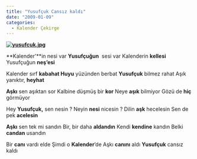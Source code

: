 ```yaml
---
title: "Yusufçuk Cansız kaldı"
date: "2009-01-09"
categories: 
  - Kalender Çekirge
---
```


**[![yusufcuk.jpg](/uploads/2009/01/yusufcuk.jpg)](/uploads/2009/01/yusufcuk.jpg "yusufcuk.jpg")**

**Kalender'**in nesi var **Yusufçuğun**  sesi var Kalenderin **kellesi** Yusufçuğun **neş’esi**

Kalender sırf **kabahat Huyu** yüzünden berbat **Yusufçuk** bilmez rahat Aşık yanıktır, **heyhat**

**Aşkı** sen aşıktan sor Kalbine düşmüş bir **kor** Neye **aşık** bilmiyor Gözü de **hiç** görmüyor

Hey **Yusufçuk,** sen nesin ? Neyin **nesi** nicesin ? Dilin **aşk** hecelesin Sen de pek **acelesin**

**Aşkı** sen tek mi sandın Bir, bir daha **aldandın** Kendi **kendine** kandın Belki **candan** usandın

Bir **canı** vardı elde Şimdi o **Kalender**’de Aşkı **canını** aldı **Yusufçuk** cansız kaldı
